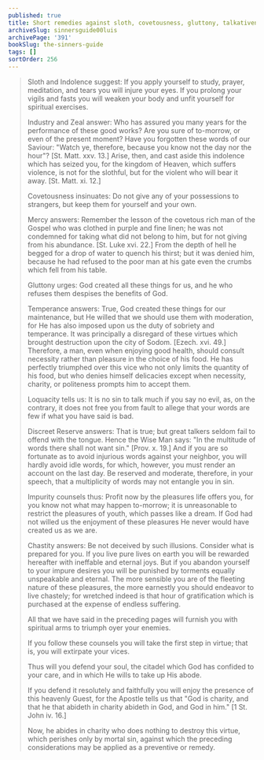 ```yaml
---
published: true
title: Short remedies against sloth, covetousness, gluttony, talkativeness, and impurity
archiveSlug: sinnersguide00luis
archivePage: '391'
bookSlug: the-sinners-guide
tags: []
sortOrder: 256
---
```


> Sloth and Indolence suggest: If you apply yourself to study, prayer, meditation, and tears you will injure your eyes. If you prolong your vigils and fasts you will weaken your body and unfit yourself for spiritual exercises.
> 
> Industry and Zeal answer: Who has assured you many years for the performance of these good works? Are you sure of to-morrow, or even of the present moment? Have you forgotten these words of our Saviour: "Watch ye, therefore, because you know not the day nor the hour"? [St. Matt. xxv. 13.] Arise, then, and cast aside this indolence which has seized you, for the kingdom of Heaven, which suffers violence, is not for the slothful, but for the violent who will bear it away. [St. Matt. xi. 12.]
> 
> Covetousness insinuates: Do not give any of your possessions to strangers, but keep them for yourself and your own.
> 
> Mercy answers: Remember the lesson of the covetous rich man of the Gospel who was clothed in purple and fine linen; he was not condemned for taking what did not belong to him, but for not giving from his abundance. [St. Luke xvi. 22.] From the depth of hell he begged for a drop of water to quench his thirst; but it was denied him, because he had refused to the poor man at his gate even the crumbs which fell from his table.
> 
> Gluttony urges: God created all these things for us, and he who refuses them despises the benefits of God.
> 
> Temperance answers: True, God created these things for our maintenance, but He willed that we should use them with moderation, for He has also imposed upon us the duty of sobriety and temperance. It was principally a disregard of these virtues which brought destruction upon the city of Sodom. [Ezech. xvi. 49.] Therefore, a man, even when enjoying good health, should consult necessity rather than pleasure in the choice of his food. He has perfectly triumphed over this vice who not only limits the quantity of his food, but who denies himself delicacies except when necessity, charity, or politeness prompts him to accept them.
> 
> Loquacity tells us: It is no sin to talk much if you say no evil, as, on the contrary, it does not free you from fault to allege that your words are few if what you have said is bad.
> 
> Discreet Reserve answers: That is true; but great talkers seldom fail to offend with the tongue. Hence the Wise Man says: "In the multitude of words there shall not want sin." [Prov. x. 19.] And if you are so fortunate as to avoid injurious words against your neighbor, you will hardly avoid idle words, for which, however, you must render an account on the last day. Be reserved and moderate, therefore, in your speech, that a multiplicity of words may not entangle you in sin.
> 
> Impurity counsels thus: Profit now by the pleasures life offers you, for you know not what may happen to-morrow; it is unreasonable to restrict the pleasures of youth, which passes like a dream. If God had not willed us the enjoyment of these pleasures He never would have created us as we are.
> 
> Chastity answers: Be not deceived by such illusions. Consider what is prepared for you. If you live pure lives on earth you will be rewarded hereafter with ineffable and eternal joys. But if you abandon yourself to your impure desires you will be punished by torments equally unspeakable and eternal. The more sensible you are of the fleeting nature of these pleasures, the more earnestly you should endeavor to live chastely; for wretched indeed is that hour of gratification which is purchased at the expense of endless suffering.
> 
> All that we have said in the preceding pages will furnish you with spiritual arms to triumph oyer your enemies.
> 
> If you follow these counsels you will take the first step in virtue; that is, you will extirpate your vices.
> 
> Thus will you defend your soul, the citadel which God has confided to your care, and in which He wills to take up His abode.
> 
> If you defend it resolutely and faithfully you will enjoy the presence of this heavenly Guest, for the Apostle tells us that "God is charity, and that he that abideth in charity abideth in God, and God in him." [1 St. John iv. 16.]
> 
> Now, he abides in charity who does nothing to destroy this virtue, which perishes only by mortal sin, against which the preceding considerations may be applied as a preventive or remedy.
